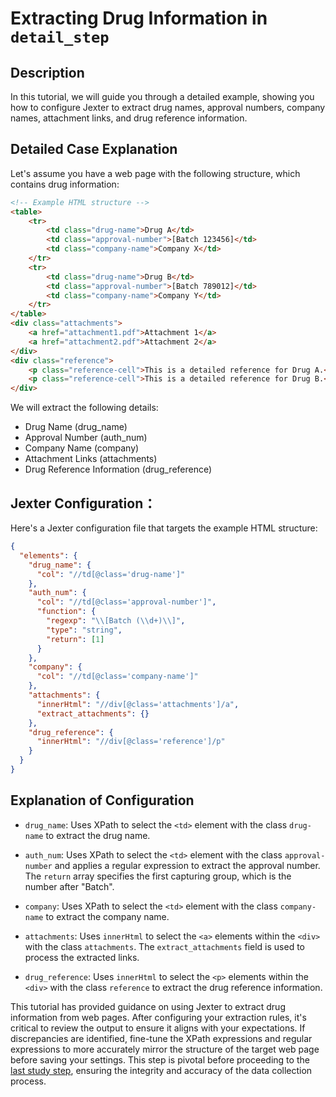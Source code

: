 
 # Extracting Drug Information in `detail_step `

## Description

In this tutorial,  we will guide you through a detailed example, showing you how to configure Jexter to extract drug names, approval numbers, company names, attachment links, and drug reference information.

## Detailed Case Explanation

Let's assume you have a web page with the following structure, which contains drug information:

```html
<!-- Example HTML structure -->
<table>
    <tr>
        <td class="drug-name">Drug A</td>
        <td class="approval-number">[Batch 123456]</td>
        <td class="company-name">Company X</td>
    </tr>
    <tr>
        <td class="drug-name">Drug B</td>
        <td class="approval-number">[Batch 789012]</td>
        <td class="company-name">Company Y</td>
    </tr>
</table>
<div class="attachments">
    <a href="attachment1.pdf">Attachment 1</a>
    <a href="attachment2.pdf">Attachment 2</a>
</div>
<div class="reference">
    <p class="reference-cell">This is a detailed reference for Drug A.</p>
    <p class="reference-cell">This is a detailed reference for Drug B.</p>
</div>
```

We will extract the following details:

- Drug Name (drug_name)
- Approval Number (auth_num)
- Company Name (company)
- Attachment Links (attachments)
- Drug Reference Information (drug_reference)

## Jexter Configuration：

Here's a Jexter configuration file that targets the example HTML structure:

```json
{
  "elements": {
    "drug_name": {
      "col": "//td[@class='drug-name']"
    },
    "auth_num": {
      "col": "//td[@class='approval-number']",
      "function": {
        "regexp": "\\[Batch (\\d+)\\]",
        "type": "string",
        "return": [1]
      }
    },
    "company": {
      "col": "//td[@class='company-name']"
    },
    "attachments": {
      "innerHtml": "//div[@class='attachments']/a",
      "extract_attachments": {}
    },
    "drug_reference": {
      "innerHtml": "//div[@class='reference']/p"
    }
  }
}
```

## Explanation of Configuration

- `drug_name`: Uses XPath to select the `<td>` element with the class `drug-name` to extract the drug name.

- `auth_num`: Uses XPath to select the `<td>` element with the class `approval-number` and applies a regular expression to extract the approval number. The `return` array specifies the first capturing group, which is the number after "Batch".

- `company`: Uses XPath to select the `<td>` element with the class `company-name` to extract the company name.

- `attachments`: Uses `innerHtml` to select the `<a>` elements within the `<div>` with the class `attachments`. The `extract_attachments` field is used to process the extracted links.

- `drug_reference`: Uses `innerHtml` to select the `<p>` elements within the `<div>` with the class `reference` to extract the drug reference information.





This tutorial has provided guidance on using Jexter to extract drug information from web pages. After configuring your extraction rules, it's critical to review the output to ensure it aligns with your expectations. If discrepancies are identified,  fine-tune the XPath expressions and regular expressions to more accurately mirror the structure of the target web page before saving your settings. This step is pivotal before proceeding to the [last study step](Study：%20attachment_step.md), ensuring the integrity and accuracy of the data collection process.
